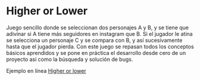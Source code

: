 Higher or Lower
===============

Juego sencillo donde se seleccionan dos personajes A y B, y se tiene que
adivinar si A tiene más seguidores en instagram que B. Si el jugador
le atina se selecciona un personaje C y se compara con B, y así sucesivamente
hasta que el jugador pierda. Con este juego se repasan todos los conceptos
básicos aprendidos y se pone en práctica el desarrollo desde cero de un
proyecto así como la búsqueda y solución de bugs.

Ejemplo en línea [Higher or lower](http://www.higherlowergame.com/)

